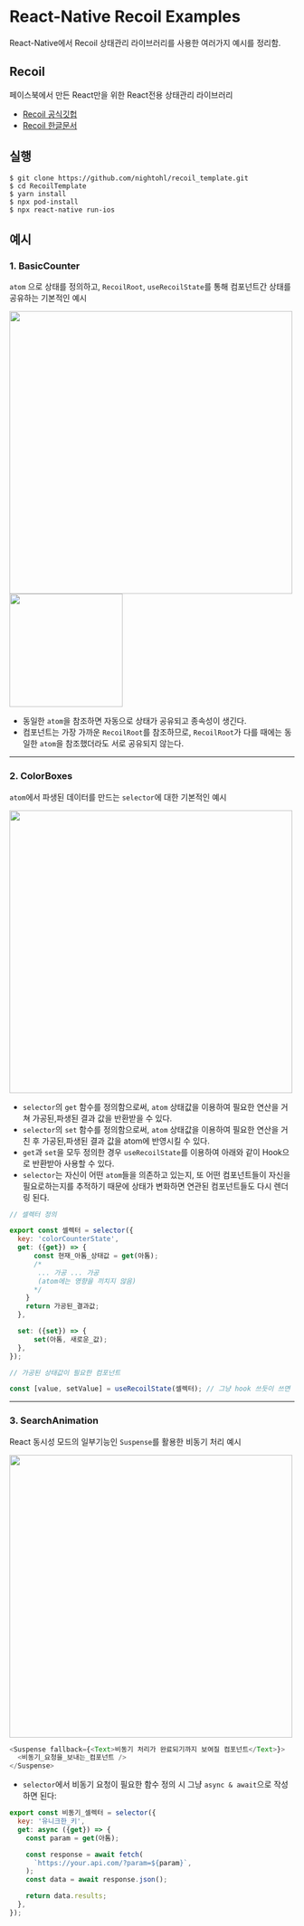 # React-Native Recoil Examples
React-Native에서 Recoil 상태관리 라이브러리를 사용한 여러가지 예시를 정리함.

## Recoil
페이스북에서 만든 React만을 위한 React전용 상태관리 라이브러리
* [Recoil 공식깃헙](https://github.com/facebookexperimental/Recoil)
* [Recoil 한글문서](https://recoiljs.org/ko/docs/introduction/core-concepts)

## 실행
```shell
$ git clone https://github.com/nightohl/recoil_template.git
$ cd RecoilTemplate
$ yarn install
$ npx pod-install
$ npx react-native run-ios
```

## 예시
### 1. BasicCounter
`atom` 으로 상태를 정의하고, `RecoilRoot`, `useRecoilState`를 통해 컴포넌트간 상태를 공유하는 기본적인 예시

<html>
  <img src="https://user-images.githubusercontent.com/48432932/117424270-96653800-af5c-11eb-9aa7-ad93105fcced.png", height="500px">
  <img src="https://user-images.githubusercontent.com/48432932/117424601-e6dc9580-af5c-11eb-999f-da00486c6b45.png", height="200px">
</html>


* 동일한 `atom`을 참조하면 자동으로 상태가 공유되고 종속성이 생긴다.
* 컴포넌트는 가장 가까운 `RecoilRoot`를 참조하므로, `RecoilRoot`가 다를 때에는 동일한 `atom`을 참조했더라도 서로 공유되지 않는다.
---
### 2. ColorBoxes
`atom`에서 파생된 데이터를 만드는 `selector`에 대한 기본적인 예시

<html>
  <img src="https://user-images.githubusercontent.com/48432932/117422361-79c80080-af5a-11eb-84aa-cf7a80a2414c.png", height="500px">
</html>

* `selector`의 `get` 함수를 정의함으로써, `atom` 상태값을 이용하여 필요한 연산을 거쳐 가공된,파생된 결과 값을 반환받을 수 있다.
* `selector`의 `set` 함수를 정의함으로써, `atom` 상태값을 이용하여 필요한 연산을 거친 후 가공된,파생된 결과 값을 atom에 반영시킬 수 있다.
* `get`과 `set`을 모두 정의한 경우 `useRecoilState`를 이용하여 아래와 같이 Hook으로 반환받아 사용할 수 있다.
* `selector`는 자신이 어떤 `atom`들을 의존하고 있는지, 또 어떤 컴포넌트들이 자신을 필요로하는지를 추적하기 때문에 상태가 변화하면 연관된 컴포넌트들도 다시 렌더링 된다.

```js
// 셀렉터 정의

export const 셀렉터 = selector({
  key: 'colorCounterState',
  get: ({get}) => {
      const 현재_아톰_상태값 = get(아톰);
      /*
       ... 가공 ... 가공
       (atom에는 영향을 끼치지 않음)
      */
    }
    return 가공된_결과값;
  },

  set: ({set}) => {
      set(아톰, 새로운_값);
  },
});
```
```js
// 가공된 상태값이 필요한 컴포넌트

const [value, setValue] = useRecoilState(셀렉터); // 그냥 hook 쓰듯이 쓰면 된다.
```

---
### 3. SearchAnimation
React 동시성 모드의 일부기능인 `Suspense`를 활용한 비동기 처리 예시

<html>
  <img src="https://user-images.githubusercontent.com/48432932/117421167-4173f280-af59-11eb-9ee7-e14c5d92c511.png", height="500px">
</html>

```js
<Suspense fallback={<Text>비동기 처리가 완료되기까지 보여질 컴포넌트</Text>}>
  <비동기_요청을_보내는_컴포넌트 />
</Suspense>
```

* `selector`에서 비동기 요청이 필요한 함수 정의 시 그냥 `async & await`으로 작성하면 된다:
```js
export const 비동기_셀렉터 = selector({
  key: '유니크한_키',
  get: async ({get}) => {
    const param = get(아톰);

    const response = await fetch(
      `https://your.api.com/?param=${param}`,
    );
    const data = await response.json();

    return data.results;
  },
});
```
